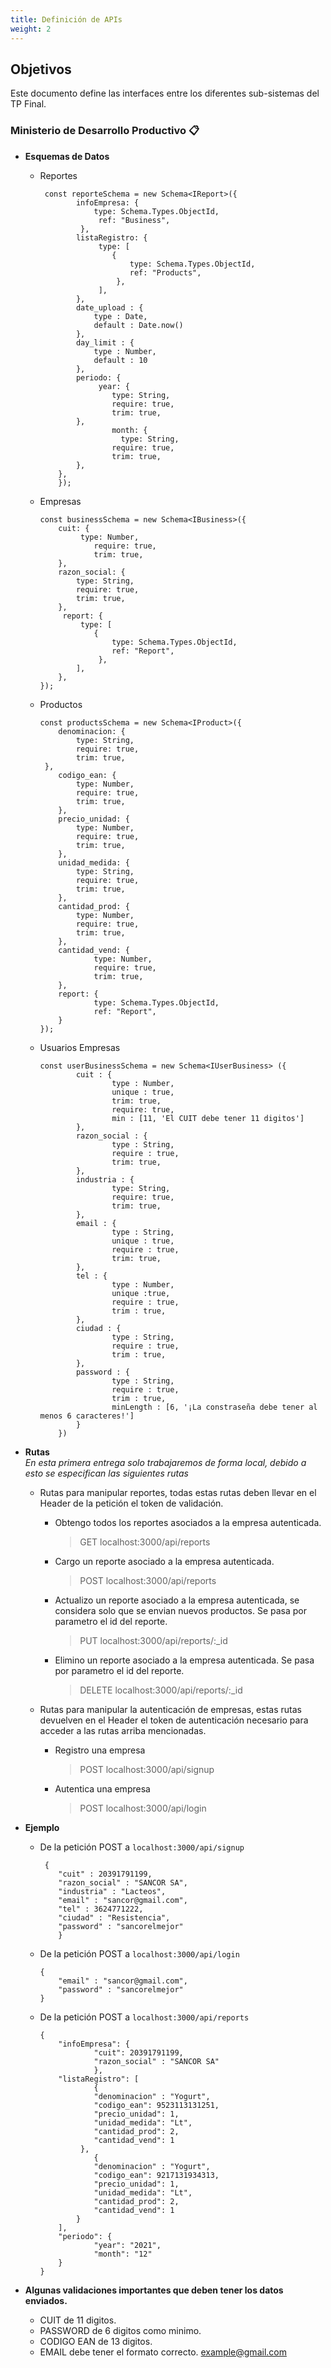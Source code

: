 ```yaml
---
title: Definición de APIs
weight: 2
---
```


## Objetivos

Este documento define las interfaces entre los diferentes sub-sistemas del TP Final.


<!DOCTYPE html>
<html>

<head>
  <meta charset="utf-8">
  <meta name="viewport" content="width=device-width, initial-scale=1.0">
  <title>apis.md</title>
  <link rel="stylesheet" href="https://stackedit.io/style.css" />
</head>

<body class="stackedit">
  <div class="stackedit__html"><h3 id="ministerio-de-desarrollo-productivo-📋">Ministerio de Desarrollo Productivo 📋</h3>
<ul>
<li><strong>Esquemas de Datos</strong>
<ul>
<li>
<p>Reportes</p>
<pre class=" language-typescript"><code class="prism  language-typescript">	<span class="token keyword">const</span> reporteSchema <span class="token operator">=</span> <span class="token keyword">new</span> <span class="token class-name">Schema</span><span class="token operator">&lt;</span>IReport<span class="token operator">&gt;</span><span class="token punctuation">(</span><span class="token punctuation">{</span>
		infoEmpresa<span class="token punctuation">:</span> <span class="token punctuation">{</span>
			<span class="token keyword">type</span><span class="token punctuation">:</span> Schema<span class="token punctuation">.</span>Types<span class="token punctuation">.</span>ObjectId<span class="token punctuation">,</span>
			 ref<span class="token punctuation">:</span> <span class="token string">"Business"</span><span class="token punctuation">,</span>
		 <span class="token punctuation">}</span><span class="token punctuation">,</span>
		listaRegistro<span class="token punctuation">:</span> <span class="token punctuation">{</span>
			 <span class="token keyword">type</span><span class="token punctuation">:</span> <span class="token punctuation">[</span>
				<span class="token punctuation">{</span>
					<span class="token keyword">type</span><span class="token punctuation">:</span> Schema<span class="token punctuation">.</span>Types<span class="token punctuation">.</span>ObjectId<span class="token punctuation">,</span>
					ref<span class="token punctuation">:</span> <span class="token string">"Products"</span><span class="token punctuation">,</span>
				 <span class="token punctuation">}</span><span class="token punctuation">,</span>
			 <span class="token punctuation">]</span><span class="token punctuation">,</span>
		<span class="token punctuation">}</span><span class="token punctuation">,</span>
		date_upload <span class="token punctuation">:</span> <span class="token punctuation">{</span>
			<span class="token keyword">type</span> <span class="token punctuation">:</span> Date<span class="token punctuation">,</span>
			<span class="token keyword">default</span> <span class="token punctuation">:</span> Date<span class="token punctuation">.</span><span class="token function">now</span><span class="token punctuation">(</span><span class="token punctuation">)</span>
		<span class="token punctuation">}</span><span class="token punctuation">,</span>
		day_limit <span class="token punctuation">:</span> <span class="token punctuation">{</span>
			<span class="token keyword">type</span> <span class="token punctuation">:</span> Number<span class="token punctuation">,</span>
			<span class="token keyword">default</span> <span class="token punctuation">:</span> <span class="token number">10</span>
		<span class="token punctuation">}</span><span class="token punctuation">,</span>
		periodo<span class="token punctuation">:</span> <span class="token punctuation">{</span>
			 year<span class="token punctuation">:</span> <span class="token punctuation">{</span>
				<span class="token keyword">type</span><span class="token punctuation">:</span> String<span class="token punctuation">,</span>
				<span class="token keyword">require</span><span class="token punctuation">:</span> <span class="token keyword">true</span><span class="token punctuation">,</span>
				trim<span class="token punctuation">:</span> <span class="token keyword">true</span><span class="token punctuation">,</span>
		<span class="token punctuation">}</span><span class="token punctuation">,</span>
				month<span class="token punctuation">:</span> <span class="token punctuation">{</span>
				  <span class="token keyword">type</span><span class="token punctuation">:</span> String<span class="token punctuation">,</span>
				<span class="token keyword">require</span><span class="token punctuation">:</span> <span class="token keyword">true</span><span class="token punctuation">,</span>
				trim<span class="token punctuation">:</span> <span class="token keyword">true</span><span class="token punctuation">,</span>
		<span class="token punctuation">}</span><span class="token punctuation">,</span>
	<span class="token punctuation">}</span><span class="token punctuation">,</span>
	<span class="token punctuation">}</span><span class="token punctuation">)</span><span class="token punctuation">;</span>
</code></pre>
</li>
<li>
<p>Empresas</p>
<pre class=" language-typescript"><code class="prism  language-typescript"><span class="token keyword">const</span> businessSchema <span class="token operator">=</span> <span class="token keyword">new</span> <span class="token class-name">Schema</span><span class="token operator">&lt;</span>IBusiness<span class="token operator">&gt;</span><span class="token punctuation">(</span><span class="token punctuation">{</span>
	cuit<span class="token punctuation">:</span> <span class="token punctuation">{</span>
		 <span class="token keyword">type</span><span class="token punctuation">:</span> Number<span class="token punctuation">,</span>
			<span class="token keyword">require</span><span class="token punctuation">:</span> <span class="token keyword">true</span><span class="token punctuation">,</span>
			trim<span class="token punctuation">:</span> <span class="token keyword">true</span><span class="token punctuation">,</span>
	<span class="token punctuation">}</span><span class="token punctuation">,</span>
	razon_social<span class="token punctuation">:</span> <span class="token punctuation">{</span>
		<span class="token keyword">type</span><span class="token punctuation">:</span> String<span class="token punctuation">,</span>
		<span class="token keyword">require</span><span class="token punctuation">:</span> <span class="token keyword">true</span><span class="token punctuation">,</span>
		trim<span class="token punctuation">:</span> <span class="token keyword">true</span><span class="token punctuation">,</span>
	<span class="token punctuation">}</span><span class="token punctuation">,</span>
	 report<span class="token punctuation">:</span> <span class="token punctuation">{</span>
		 <span class="token keyword">type</span><span class="token punctuation">:</span> <span class="token punctuation">[</span>
			<span class="token punctuation">{</span>
				<span class="token keyword">type</span><span class="token punctuation">:</span> Schema<span class="token punctuation">.</span>Types<span class="token punctuation">.</span>ObjectId<span class="token punctuation">,</span>
				ref<span class="token punctuation">:</span> <span class="token string">"Report"</span><span class="token punctuation">,</span>
			 <span class="token punctuation">}</span><span class="token punctuation">,</span>
		<span class="token punctuation">]</span><span class="token punctuation">,</span>
	<span class="token punctuation">}</span><span class="token punctuation">,</span>
<span class="token punctuation">}</span><span class="token punctuation">)</span><span class="token punctuation">;</span>
</code></pre>
</li>
<li>
<p>Productos</p>
<pre class=" language-typescript"><code class="prism  language-typescript"><span class="token keyword">const</span> productsSchema <span class="token operator">=</span> <span class="token keyword">new</span> <span class="token class-name">Schema</span><span class="token operator">&lt;</span>IProduct<span class="token operator">&gt;</span><span class="token punctuation">(</span><span class="token punctuation">{</span>
	denominacion<span class="token punctuation">:</span> <span class="token punctuation">{</span>
		<span class="token keyword">type</span><span class="token punctuation">:</span> String<span class="token punctuation">,</span>
		<span class="token keyword">require</span><span class="token punctuation">:</span> <span class="token keyword">true</span><span class="token punctuation">,</span>
		trim<span class="token punctuation">:</span> <span class="token keyword">true</span><span class="token punctuation">,</span>
 <span class="token punctuation">}</span><span class="token punctuation">,</span>
	codigo_ean<span class="token punctuation">:</span> <span class="token punctuation">{</span>
		<span class="token keyword">type</span><span class="token punctuation">:</span> Number<span class="token punctuation">,</span>
		<span class="token keyword">require</span><span class="token punctuation">:</span> <span class="token keyword">true</span><span class="token punctuation">,</span>
		trim<span class="token punctuation">:</span> <span class="token keyword">true</span><span class="token punctuation">,</span>
	<span class="token punctuation">}</span><span class="token punctuation">,</span>
	precio_unidad<span class="token punctuation">:</span> <span class="token punctuation">{</span>
		<span class="token keyword">type</span><span class="token punctuation">:</span> Number<span class="token punctuation">,</span>
		<span class="token keyword">require</span><span class="token punctuation">:</span> <span class="token keyword">true</span><span class="token punctuation">,</span>
		trim<span class="token punctuation">:</span> <span class="token keyword">true</span><span class="token punctuation">,</span>
	<span class="token punctuation">}</span><span class="token punctuation">,</span>
	unidad_medida<span class="token punctuation">:</span> <span class="token punctuation">{</span>
		<span class="token keyword">type</span><span class="token punctuation">:</span> String<span class="token punctuation">,</span>
		<span class="token keyword">require</span><span class="token punctuation">:</span> <span class="token keyword">true</span><span class="token punctuation">,</span>
		trim<span class="token punctuation">:</span> <span class="token keyword">true</span><span class="token punctuation">,</span>
	<span class="token punctuation">}</span><span class="token punctuation">,</span>
	cantidad_prod<span class="token punctuation">:</span> <span class="token punctuation">{</span>
		<span class="token keyword">type</span><span class="token punctuation">:</span> Number<span class="token punctuation">,</span>
		<span class="token keyword">require</span><span class="token punctuation">:</span> <span class="token keyword">true</span><span class="token punctuation">,</span>
		trim<span class="token punctuation">:</span> <span class="token keyword">true</span><span class="token punctuation">,</span>
	<span class="token punctuation">}</span><span class="token punctuation">,</span>
	cantidad_vend<span class="token punctuation">:</span> <span class="token punctuation">{</span>
			<span class="token keyword">type</span><span class="token punctuation">:</span> Number<span class="token punctuation">,</span>
			<span class="token keyword">require</span><span class="token punctuation">:</span> <span class="token keyword">true</span><span class="token punctuation">,</span>
			trim<span class="token punctuation">:</span> <span class="token keyword">true</span><span class="token punctuation">,</span>
	<span class="token punctuation">}</span><span class="token punctuation">,</span>
	report<span class="token punctuation">:</span> <span class="token punctuation">{</span>
			<span class="token keyword">type</span><span class="token punctuation">:</span> Schema<span class="token punctuation">.</span>Types<span class="token punctuation">.</span>ObjectId<span class="token punctuation">,</span>
			ref<span class="token punctuation">:</span> <span class="token string">"Report"</span><span class="token punctuation">,</span>
	<span class="token punctuation">}</span>
<span class="token punctuation">}</span><span class="token punctuation">)</span><span class="token punctuation">;</span>
</code></pre>
</li>
<li>
<p>Usuarios Empresas</p>
<pre class=" language-typescript"><code class="prism  language-typescript"><span class="token keyword">const</span> userBusinessSchema <span class="token operator">=</span> <span class="token keyword">new</span> <span class="token class-name">Schema</span><span class="token operator">&lt;</span>IUserBusiness<span class="token operator">&gt;</span> <span class="token punctuation">(</span><span class="token punctuation">{</span>
		cuit <span class="token punctuation">:</span> <span class="token punctuation">{</span>
				<span class="token keyword">type</span> <span class="token punctuation">:</span> Number<span class="token punctuation">,</span>
				unique <span class="token punctuation">:</span> <span class="token keyword">true</span><span class="token punctuation">,</span>
				trim<span class="token punctuation">:</span> <span class="token keyword">true</span><span class="token punctuation">,</span>
				<span class="token keyword">require</span><span class="token punctuation">:</span> <span class="token keyword">true</span><span class="token punctuation">,</span>
				min <span class="token punctuation">:</span> <span class="token punctuation">[</span><span class="token number">11</span><span class="token punctuation">,</span> <span class="token string">'El CUIT debe tener 11 digitos'</span><span class="token punctuation">]</span>
		<span class="token punctuation">}</span><span class="token punctuation">,</span>
		razon_social <span class="token punctuation">:</span> <span class="token punctuation">{</span>
				<span class="token keyword">type</span> <span class="token punctuation">:</span> String<span class="token punctuation">,</span>
				<span class="token keyword">require</span> <span class="token punctuation">:</span> <span class="token keyword">true</span><span class="token punctuation">,</span>
				trim<span class="token punctuation">:</span> <span class="token keyword">true</span><span class="token punctuation">,</span>
		<span class="token punctuation">}</span><span class="token punctuation">,</span>
		industria <span class="token punctuation">:</span> <span class="token punctuation">{</span>
				<span class="token keyword">type</span><span class="token punctuation">:</span> String<span class="token punctuation">,</span>
				<span class="token keyword">require</span><span class="token punctuation">:</span> <span class="token keyword">true</span><span class="token punctuation">,</span>
				trim<span class="token punctuation">:</span> <span class="token keyword">true</span><span class="token punctuation">,</span>
		<span class="token punctuation">}</span><span class="token punctuation">,</span>
		email <span class="token punctuation">:</span> <span class="token punctuation">{</span>
				<span class="token keyword">type</span> <span class="token punctuation">:</span> String<span class="token punctuation">,</span>
				unique <span class="token punctuation">:</span> <span class="token keyword">true</span><span class="token punctuation">,</span>
				<span class="token keyword">require</span> <span class="token punctuation">:</span> <span class="token keyword">true</span><span class="token punctuation">,</span>
				trim<span class="token punctuation">:</span> <span class="token keyword">true</span><span class="token punctuation">,</span>
		<span class="token punctuation">}</span><span class="token punctuation">,</span>
		tel <span class="token punctuation">:</span> <span class="token punctuation">{</span>
				<span class="token keyword">type</span> <span class="token punctuation">:</span> Number<span class="token punctuation">,</span>
				unique <span class="token punctuation">:</span><span class="token keyword">true</span><span class="token punctuation">,</span>
				<span class="token keyword">require</span> <span class="token punctuation">:</span> <span class="token keyword">true</span><span class="token punctuation">,</span>
				trim <span class="token punctuation">:</span> <span class="token keyword">true</span><span class="token punctuation">,</span>
		<span class="token punctuation">}</span><span class="token punctuation">,</span>
		ciudad <span class="token punctuation">:</span> <span class="token punctuation">{</span>
				<span class="token keyword">type</span> <span class="token punctuation">:</span> String<span class="token punctuation">,</span>
				<span class="token keyword">require</span> <span class="token punctuation">:</span> <span class="token keyword">true</span><span class="token punctuation">,</span>
				trim <span class="token punctuation">:</span> <span class="token keyword">true</span><span class="token punctuation">,</span>
		<span class="token punctuation">}</span><span class="token punctuation">,</span>
		password <span class="token punctuation">:</span> <span class="token punctuation">{</span>
				<span class="token keyword">type</span> <span class="token punctuation">:</span> String<span class="token punctuation">,</span>
				<span class="token keyword">require</span> <span class="token punctuation">:</span> <span class="token keyword">true</span><span class="token punctuation">,</span>
				trim <span class="token punctuation">:</span> <span class="token keyword">true</span><span class="token punctuation">,</span>
				minLength <span class="token punctuation">:</span> <span class="token punctuation">[</span><span class="token number">6</span><span class="token punctuation">,</span> <span class="token string">'¡La constraseña debe tener al menos 6 caracteres!'</span><span class="token punctuation">]</span>
		<span class="token punctuation">}</span>
	<span class="token punctuation">}</span><span class="token punctuation">)</span>
</code></pre>
</li>
</ul>
</li>
</ul>
<ul>
<li>
<p><strong>Rutas</strong><br>
<em>En esta primera entrega solo trabajaremos de forma local, debido a esto se especifican las siguientes rutas</em></p>
<ul>
<li>
<p>Rutas para manipular reportes, todas estas rutas deben llevar en el Header de la petición el token de validación.</p>
<ul>
<li>
<p>Obtengo todos los reportes asociados a la empresa autenticada.</p>
<blockquote>
<p>GET localhost:3000/api/reports</p>
</blockquote>
</li>
<li>
<p>Cargo un reporte asociado a la empresa autenticada.</p>
<blockquote>
<p>POST localhost:3000/api/reports</p>
</blockquote>
</li>
<li>
<p>Actualizo un reporte asociado a la empresa autenticada, se considera solo que se envian nuevos productos. Se pasa por parametro el id del reporte.</p>
<blockquote>
<p>PUT localhost:3000/api/reports/:_id</p>
</blockquote>
</li>
<li>
<p>Elimino un reporte asociado a la empresa autenticada. Se pasa por parametro el id del reporte.</p>
<blockquote>
<p>DELETE localhost:3000/api/reports/:_id</p>
</blockquote>
</li>
</ul>
</li>
<li>
<p>Rutas para manipular la autenticación de empresas, estas rutas devuelven en el Header el token de autenticación necesario para acceder a las rutas arriba mencionadas.</p>
<ul>
<li>
<p>Registro una empresa</p>
<blockquote>
<p>POST localhost:3000/api/signup</p>
</blockquote>
</li>
<li>
<p>Autentica una empresa</p>
<blockquote>
<p>POST localhost:3000/api/login</p>
</blockquote>
</li>
</ul>
</li>
</ul>
</li>
<li>
<p><strong>Ejemplo</strong></p>
<ul>
<li>
<p>De la petición POST a <code>localhost:3000/api/signup</code></p>
<pre class=" language-json"><code class="prism  language-json">	<span class="token punctuation">{</span>
	<span class="token string">"cuit"</span> <span class="token punctuation">:</span> <span class="token number">20391791199</span><span class="token punctuation">,</span>
	<span class="token string">"razon_social"</span> <span class="token punctuation">:</span> <span class="token string">"SANCOR SA"</span><span class="token punctuation">,</span>
	<span class="token string">"industria"</span> <span class="token punctuation">:</span> <span class="token string">"Lacteos"</span><span class="token punctuation">,</span>
	<span class="token string">"email"</span> <span class="token punctuation">:</span> <span class="token string">"sancor@gmail.com"</span><span class="token punctuation">,</span> 
	<span class="token string">"tel"</span> <span class="token punctuation">:</span> <span class="token number">3624771222</span><span class="token punctuation">,</span>
	<span class="token string">"ciudad"</span> <span class="token punctuation">:</span> <span class="token string">"Resistencia"</span><span class="token punctuation">,</span>
	<span class="token string">"password"</span> <span class="token punctuation">:</span> <span class="token string">"sancorelmejor"</span>
	<span class="token punctuation">}</span>
</code></pre>
</li>
<li>
<p>De la petición POST a <code>localhost:3000/api/login</code></p>
<pre class=" language-json"><code class="prism  language-json"><span class="token punctuation">{</span>
	<span class="token string">"email"</span> <span class="token punctuation">:</span> <span class="token string">"sancor@gmail.com"</span><span class="token punctuation">,</span>
	<span class="token string">"password"</span> <span class="token punctuation">:</span> <span class="token string">"sancorelmejor"</span>
<span class="token punctuation">}</span>
</code></pre>
</li>
<li>
<p>De la petición POST a <code>localhost:3000/api/reports</code></p>
<pre class=" language-json"><code class="prism  language-json"><span class="token punctuation">{</span>
	<span class="token string">"infoEmpresa"</span><span class="token punctuation">:</span> <span class="token punctuation">{</span>
			<span class="token string">"cuit"</span><span class="token punctuation">:</span> <span class="token number">20391791199</span><span class="token punctuation">,</span>
			<span class="token string">"razon_social"</span> <span class="token punctuation">:</span> <span class="token string">"SANCOR SA"</span>
			<span class="token punctuation">}</span><span class="token punctuation">,</span>
	<span class="token string">"listaRegistro"</span><span class="token punctuation">:</span> <span class="token punctuation">[</span>
			<span class="token punctuation">{</span>
			<span class="token string">"denominacion"</span> <span class="token punctuation">:</span> <span class="token string">"Yogurt"</span><span class="token punctuation">,</span>
			<span class="token string">"codigo_ean"</span><span class="token punctuation">:</span> <span class="token number">9523113131251</span><span class="token punctuation">,</span>
			<span class="token string">"precio_unidad"</span><span class="token punctuation">:</span> <span class="token number">1</span><span class="token punctuation">,</span>
			<span class="token string">"unidad_medida"</span><span class="token punctuation">:</span> <span class="token string">"Lt"</span><span class="token punctuation">,</span>
			<span class="token string">"cantidad_prod"</span><span class="token punctuation">:</span> <span class="token number">2</span><span class="token punctuation">,</span>
			<span class="token string">"cantidad_vend"</span><span class="token punctuation">:</span> <span class="token number">1</span>
		 <span class="token punctuation">}</span><span class="token punctuation">,</span> 
			<span class="token punctuation">{</span>
			<span class="token string">"denominacion"</span> <span class="token punctuation">:</span> <span class="token string">"Yogurt"</span><span class="token punctuation">,</span>
			<span class="token string">"codigo_ean"</span><span class="token punctuation">:</span> <span class="token number">9217131934313</span><span class="token punctuation">,</span>
			<span class="token string">"precio_unidad"</span><span class="token punctuation">:</span> <span class="token number">1</span><span class="token punctuation">,</span>
			<span class="token string">"unidad_medida"</span><span class="token punctuation">:</span> <span class="token string">"Lt"</span><span class="token punctuation">,</span>
			<span class="token string">"cantidad_prod"</span><span class="token punctuation">:</span> <span class="token number">2</span><span class="token punctuation">,</span>
			<span class="token string">"cantidad_vend"</span><span class="token punctuation">:</span> <span class="token number">1</span>
		<span class="token punctuation">}</span>
	<span class="token punctuation">]</span><span class="token punctuation">,</span>
	<span class="token string">"periodo"</span><span class="token punctuation">:</span> <span class="token punctuation">{</span>
			<span class="token string">"year"</span><span class="token punctuation">:</span> <span class="token string">"2021"</span><span class="token punctuation">,</span>
			<span class="token string">"month"</span><span class="token punctuation">:</span> <span class="token string">"12"</span>
	<span class="token punctuation">}</span>
<span class="token punctuation">}</span>
</code></pre>
</li>
</ul>
</li>
<li>
<p><strong>Algunas validaciones importantes que deben tener los datos enviados.</strong></p>
<ul>
<li>CUIT de 11 digitos.</li>
<li>PASSWORD de 6 digitos como minimo.</li>
<li>CODIGO EAN de 13 digitos.</li>
<li>EMAIL debe tener el formato correcto. <a href="mailto:example@gmail.com">example@gmail.com</a></li>
</ul>
</li>
</ul>
</div>
</body>

</html>
